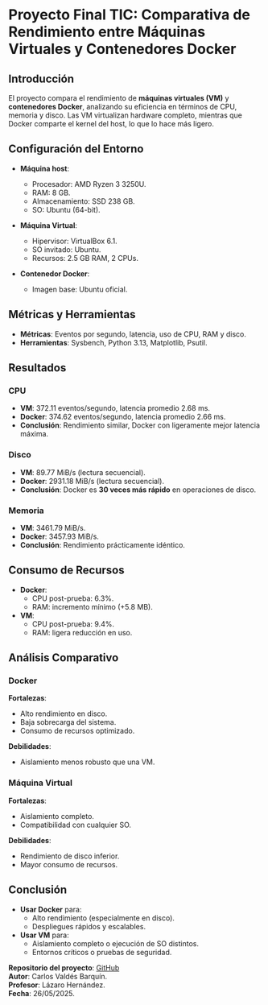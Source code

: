 # Proyecto Final TIC: Comparativa de Rendimiento entre Máquinas Virtuales y Contenedores Docker

## Introducción
El proyecto compara el rendimiento de **máquinas virtuales (VM)** y **contenedores Docker**, analizando su eficiencia en términos de CPU, memoria y disco. Las VM virtualizan hardware completo, mientras que Docker comparte el kernel del host, lo que lo hace más ligero.

## Configuración del Entorno
- **Máquina host**:  
  - Procesador: AMD Ryzen 3 3250U.  
  - RAM: 8 GB.  
  - Almacenamiento: SSD 238 GB.  
  - SO: Ubuntu (64-bit).  

- **Máquina Virtual**:  
  - Hipervisor: VirtualBox 6.1.  
  - SO invitado: Ubuntu.  
  - Recursos: 2.5 GB RAM, 2 CPUs.  

- **Contenedor Docker**:  
  - Imagen base: Ubuntu oficial.  

## Métricas y Herramientas
- **Métricas**: Eventos por segundo, latencia, uso de CPU, RAM y disco.  
- **Herramientas**: Sysbench, Python 3.13, Matplotlib, Psutil.  

## Resultados

### CPU
- **VM**: 372.11 eventos/segundo, latencia promedio 2.68 ms.  
- **Docker**: 374.62 eventos/segundo, latencia promedio 2.66 ms.  
- **Conclusión**: Rendimiento similar, Docker con ligeramente mejor latencia máxima.  

### Disco
- **VM**: 89.77 MiB/s (lectura secuencial).  
- **Docker**: 2931.18 MiB/s (lectura secuencial).  
- **Conclusión**: Docker es **30 veces más rápido** en operaciones de disco.  

### Memoria
- **VM**: 3461.79 MiB/s.  
- **Docker**: 3457.93 MiB/s.  
- **Conclusión**: Rendimiento prácticamente idéntico.  

## Consumo de Recursos
- **Docker**:  
  - CPU post-prueba: 6.3%.  
  - RAM: incremento mínimo (+5.8 MB).  
- **VM**:  
  - CPU post-prueba: 9.4%.  
  - RAM: ligera reducción en uso.  

## Análisis Comparativo

### Docker
**Fortalezas**:  
- Alto rendimiento en disco.  
- Baja sobrecarga del sistema.  
- Consumo de recursos optimizado.  

**Debilidades**:  
- Aislamiento menos robusto que una VM.  

### Máquina Virtual
**Fortalezas**:  
- Aislamiento completo.  
- Compatibilidad con cualquier SO.  

**Debilidades**:  
- Rendimiento de disco inferior.  
- Mayor consumo de recursos.  

## Conclusión
- **Usar Docker** para:  
  - Alto rendimiento (especialmente en disco).  
  - Despliegues rápidos y escalables.  
- **Usar VM** para:  
  - Aislamiento completo o ejecución de SO distintos.  
  - Entornos críticos o pruebas de seguridad.  

**Repositorio del proyecto**: [GitHub](https://github.com/carlosvaldesbarquin/ProyectoFinalTic)  
**Autor**: Carlos Valdés Barquín.  
**Profesor**: Lázaro Hernández.  
**Fecha**: 26/05/2025.  